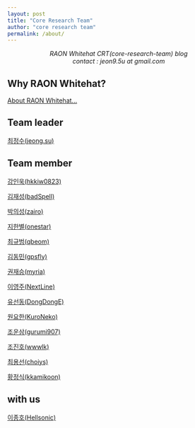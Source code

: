 ```yaml
---
layout: post
title: "Core Research Team"
author: "core research team"
permalink: /about/
---
```


<center><i>RAON Whitehat CRT(core-research-team) blog</i></center>
<center><i>contact : jeon9.5u at gmail.com</i></center>

## Why RAON Whitehat?

[About RAON Whitehat...](https://www.whitehat.co.kr/ko/)

## Team leader
[최정수(jeong.su)](https://tblog.jeong.su/category/Profile)

## Team member
[강인욱(hkkiw0823)](https://github.com/hkkiw0823/hkkiw0823.github.io)

[김재성(badSpell)](#)

[박의성(zairo)](https://zairo.tistory.com/)

[지한별(onestar)](https://blog.1-star.kr)

[최규범(qbeom)](#)

[김동민(gpsfly)](https://blog.int80.kr)

[권재승(myria)](https://xerxes-break.tistory.com/pages/About-Me)

[이영주(NextLine)](https://lordofpwn.kr/about/)

[유선동(DongDongE)](https://blog.d0ngd0nge.xyz)

[원요한(KuroNeko)](https://nekoplu5.tistory.com)

[조운삼(gurumi907)](#)

[조진호(wwwlk)](#)

[최용선(choiys)](https://blog.choiys.kr)

[황정식(kkamikoon)](https://kkamikoon.tistory.com)


## with us
[이종호(Hellsonic)](https://blog.hellsonic.kr/)
